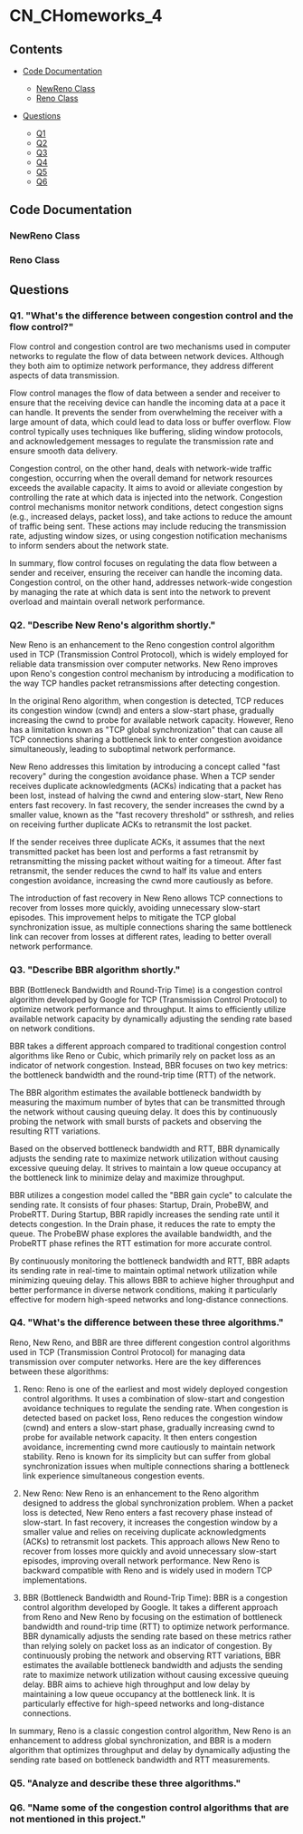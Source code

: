 # CN_CHomeworks_4

## Contents

- [Code Documentation](#code-documentation)
  - [NewReno Class](#newreno-class)
  - [Reno Class](#reno-class)

- [Questions](#questions)
  - [Q1](#q1-whats-the-difference-between-congestion-control-and-the-flow-control)
  - [Q2](#q2-describe-new-renos-algorithm-shortly)
  - [Q3](#q3-describe-bbr-algorithm-shortly)
  - [Q4](#q4-whats-the-difference-between-these-three-algorithms)
  - [Q5](#q5-analyze-and-describe-these-three-algorithms)
  - [Q6](#q6-name-some-of-the-congestion-control-algorithms-that-are-not-mentioned-in-this-project)

## Code Documentation

### NewReno Class

### Reno Class

## Questions

### Q1. "What's the difference between congestion control and the flow control?"

Flow control and congestion control are two mechanisms used in computer networks to regulate the flow of data between network devices. Although they both aim to optimize network performance, they address different aspects of data transmission.

Flow control manages the flow of data between a sender and receiver to ensure that the receiving device can handle the incoming data at a pace it can handle. It prevents the sender from overwhelming the receiver with a large amount of data, which could lead to data loss or buffer overflow. Flow control typically uses techniques like buffering, sliding window protocols, and acknowledgement messages to regulate the transmission rate and ensure smooth data delivery.

Congestion control, on the other hand, deals with network-wide traffic congestion, occurring when the overall demand for network resources exceeds the available capacity. It aims to avoid or alleviate congestion by controlling the rate at which data is injected into the network. Congestion control mechanisms monitor network conditions, detect congestion signs (e.g., increased delays, packet loss), and take actions to reduce the amount of traffic being sent. These actions may include reducing the transmission rate, adjusting window sizes, or using congestion notification mechanisms to inform senders about the network state.

In summary, flow control focuses on regulating the data flow between a sender and receiver, ensuring the receiver can handle the incoming data. Congestion control, on the other hand, addresses network-wide congestion by managing the rate at which data is sent into the network to prevent overload and maintain overall network performance.

### Q2. "Describe New Reno's algorithm shortly."

New Reno is an enhancement to the Reno congestion control algorithm used in TCP (Transmission Control Protocol), which is widely employed for reliable data transmission over computer networks. New Reno improves upon Reno's congestion control mechanism by introducing a modification to the way TCP handles packet retransmissions after detecting congestion.

In the original Reno algorithm, when congestion is detected, TCP reduces its congestion window (cwnd) and enters a slow-start phase, gradually increasing the cwnd to probe for available network capacity. However, Reno has a limitation known as "TCP global synchronization" that can cause all TCP connections sharing a bottleneck link to enter congestion avoidance simultaneously, leading to suboptimal network performance.

New Reno addresses this limitation by introducing a concept called "fast recovery" during the congestion avoidance phase. When a TCP sender receives duplicate acknowledgments (ACKs) indicating that a packet has been lost, instead of halving the cwnd and entering slow-start, New Reno enters fast recovery. In fast recovery, the sender increases the cwnd by a smaller value, known as the "fast recovery threshold" or ssthresh, and relies on receiving further duplicate ACKs to retransmit the lost packet.

If the sender receives three duplicate ACKs, it assumes that the next transmitted packet has been lost and performs a fast retransmit by retransmitting the missing packet without waiting for a timeout. After fast retransmit, the sender reduces the cwnd to half its value and enters congestion avoidance, increasing the cwnd more cautiously as before.

The introduction of fast recovery in New Reno allows TCP connections to recover from losses more quickly, avoiding unnecessary slow-start episodes. This improvement helps to mitigate the TCP global synchronization issue, as multiple connections sharing the same bottleneck link can recover from losses at different rates, leading to better overall network performance.

### Q3. "Describe BBR algorithm shortly."

BBR (Bottleneck Bandwidth and Round-Trip Time) is a congestion control algorithm developed by Google for TCP (Transmission Control Protocol) to optimize network performance and throughput. It aims to efficiently utilize available network capacity by dynamically adjusting the sending rate based on network conditions.

BBR takes a different approach compared to traditional congestion control algorithms like Reno or Cubic, which primarily rely on packet loss as an indicator of network congestion. Instead, BBR focuses on two key metrics: the bottleneck bandwidth and the round-trip time (RTT) of the network.

The BBR algorithm estimates the available bottleneck bandwidth by measuring the maximum number of bytes that can be transmitted through the network without causing queuing delay. It does this by continuously probing the network with small bursts of packets and observing the resulting RTT variations.

Based on the observed bottleneck bandwidth and RTT, BBR dynamically adjusts the sending rate to maximize network utilization without causing excessive queuing delay. It strives to maintain a low queue occupancy at the bottleneck link to minimize delay and maximize throughput.

BBR utilizes a congestion model called the "BBR gain cycle" to calculate the sending rate. It consists of four phases: Startup, Drain, ProbeBW, and ProbeRTT. During Startup, BBR rapidly increases the sending rate until it detects congestion. In the Drain phase, it reduces the rate to empty the queue. The ProbeBW phase explores the available bandwidth, and the ProbeRTT phase refines the RTT estimation for more accurate control.

By continuously monitoring the bottleneck bandwidth and RTT, BBR adapts its sending rate in real-time to maintain optimal network utilization while minimizing queuing delay. This allows BBR to achieve higher throughput and better performance in diverse network conditions, making it particularly effective for modern high-speed networks and long-distance connections.

### Q4. "What's the difference between these three algorithms."

Reno, New Reno, and BBR are three different congestion control algorithms used in TCP (Transmission Control Protocol) for managing data transmission over computer networks. Here are the key differences between these algorithms:

  1. Reno:
    Reno is one of the earliest and most widely deployed congestion control algorithms. It uses a combination of slow-start and congestion avoidance techniques to regulate the sending rate. When congestion is detected based on packet loss, Reno reduces the congestion window (cwnd) and enters a slow-start phase, gradually increasing cwnd to probe for available network capacity. It then enters congestion avoidance, incrementing cwnd more cautiously to maintain network stability. Reno is known for its simplicity but can suffer from global synchronization issues when multiple connections sharing a bottleneck link experience simultaneous congestion events.

  2. New Reno:
    New Reno is an enhancement to the Reno algorithm designed to address the global synchronization problem. When a packet loss is detected, New Reno enters a fast recovery phase instead of slow-start. In fast recovery, it increases the congestion window by a smaller value and relies on receiving duplicate acknowledgments (ACKs) to retransmit lost packets. This approach allows New Reno to recover from losses more quickly and avoid unnecessary slow-start episodes, improving overall network performance. New Reno is backward compatible with Reno and is widely used in modern TCP implementations.

  3. BBR (Bottleneck Bandwidth and Round-Trip Time):
    BBR is a congestion control algorithm developed by Google. It takes a different approach from Reno and New Reno by focusing on the estimation of bottleneck bandwidth and round-trip time (RTT) to optimize network performance. BBR dynamically adjusts the sending rate based on these metrics rather than relying solely on packet loss as an indicator of congestion. By continuously probing the network and observing RTT variations, BBR estimates the available bottleneck bandwidth and adjusts the sending rate to maximize network utilization without causing excessive queuing delay. BBR aims to achieve high throughput and low delay by maintaining a low queue occupancy at the bottleneck link. It is particularly effective for high-speed networks and long-distance connections.

In summary, Reno is a classic congestion control algorithm, New Reno is an enhancement to address global synchronization, and BBR is a modern algorithm that optimizes throughput and delay by dynamically adjusting the sending rate based on bottleneck bandwidth and RTT measurements.

### Q5. "Analyze and describe these three algorithms."

### Q6. "Name some of the congestion control algorithms that are not mentioned in this project."
